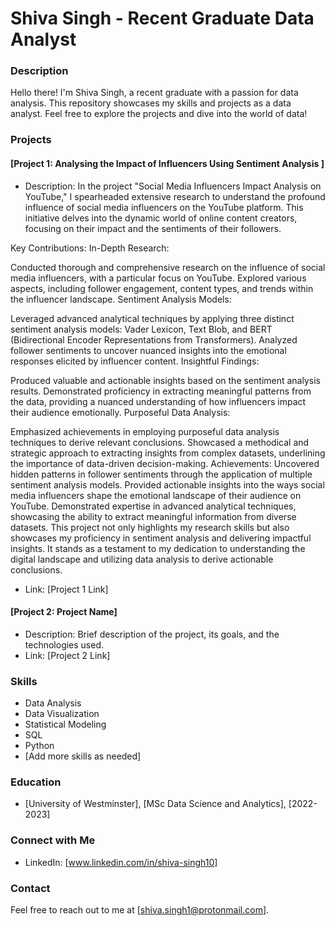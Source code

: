 # Shiva Singh - Recent Graduate Data Analyst

### Description
Hello there! I'm Shiva Singh, a recent graduate with a passion for data analysis. This repository showcases my skills and projects as a data analyst. Feel free to explore the projects and dive into the world of data!

### Projects

#### [Project 1: Analysing the Impact of Influencers Using Sentiment Analysis ]
- Description: In the project "Social Media Influencers Impact Analysis on YouTube," I spearheaded extensive research to understand the profound influence of social media influencers on the YouTube platform. This initiative delves into the dynamic world of online content creators, focusing on their impact and the sentiments of their followers.

Key Contributions:
In-Depth Research:

Conducted thorough and comprehensive research on the influence of social media influencers, with a particular focus on YouTube.
Explored various aspects, including follower engagement, content types, and trends within the influencer landscape.
Sentiment Analysis Models:

Leveraged advanced analytical techniques by applying three distinct sentiment analysis models: Vader Lexicon, Text Blob, and BERT (Bidirectional Encoder Representations from Transformers).
Analyzed follower sentiments to uncover nuanced insights into the emotional responses elicited by influencer content.
Insightful Findings:

Produced valuable and actionable insights based on the sentiment analysis results.
Demonstrated proficiency in extracting meaningful patterns from the data, providing a nuanced understanding of how influencers impact their audience emotionally.
Purposeful Data Analysis:

Emphasized achievements in employing purposeful data analysis techniques to derive relevant conclusions.
Showcased a methodical and strategic approach to extracting insights from complex datasets, underlining the importance of data-driven decision-making.
Achievements:
Uncovered hidden patterns in follower sentiments through the application of multiple sentiment analysis models.
Provided actionable insights into the ways social media influencers shape the emotional landscape of their audience on YouTube.
Demonstrated expertise in advanced analytical techniques, showcasing the ability to extract meaningful information from diverse datasets.
This project not only highlights my research skills but also showcases my proficiency in sentiment analysis and delivering impactful insights. It stands as a testament to my dedication to understanding the digital landscape and utilizing data analysis to derive actionable conclusions.
- Link: [Project 1 Link]

#### [Project 2: Project Name]
- Description: Brief description of the project, its goals, and the technologies used.
- Link: [Project 2 Link]

### Skills
- Data Analysis
- Data Visualization
- Statistical Modeling
- SQL
- Python
- [Add more skills as needed]

### Education
- [University of Westminster], [MSc Data Science and Analytics], [2022-2023]

### Connect with Me
- LinkedIn: [www.linkedin.com/in/shiva-singh10]

### Contact
Feel free to reach out to me at [shiva.singh1@protonmail.com].



